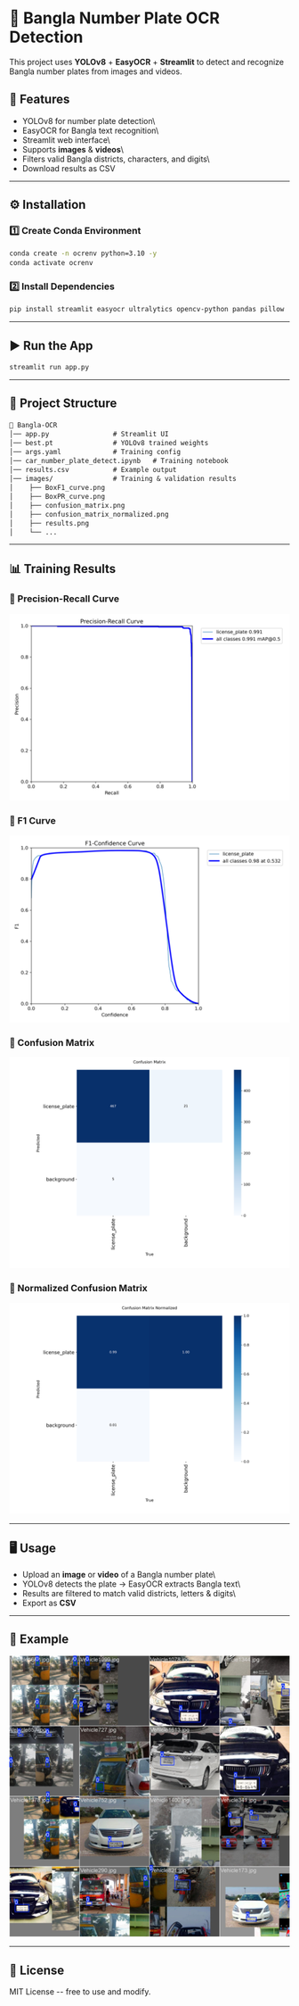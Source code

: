 # 📑 Bangla Number Plate OCR Detection

This project uses **YOLOv8** + **EasyOCR** + **Streamlit** to detect and
recognize Bangla number plates from images and videos.

## 🚀 Features

-   YOLOv8 for number plate detection\
-   EasyOCR for Bangla text recognition\
-   Streamlit web interface\
-   Supports **images** & **videos**\
-   Filters valid Bangla districts, characters, and digits\
-   Download results as CSV

------------------------------------------------------------------------

## ⚙️ Installation

### 1️⃣ Create Conda Environment

``` bash
conda create -n ocrenv python=3.10 -y
conda activate ocrenv
```

### 2️⃣ Install Dependencies

``` bash
pip install streamlit easyocr ultralytics opencv-python pandas pillow
```

------------------------------------------------------------------------

## ▶️ Run the App

``` bash
streamlit run app.py
```

------------------------------------------------------------------------

## 📂 Project Structure

    📁 Bangla-OCR
    │── app.py                # Streamlit UI
    │── best.pt               # YOLOv8 trained weights
    │── args.yaml             # Training config
    │── car_number_plate_detect.ipynb   # Training notebook
    │── results.csv           # Example output
    │── images/               # Training & validation results
    │    ├── BoxF1_curve.png
    │    ├── BoxPR_curve.png
    │    ├── confusion_matrix.png
    │    ├── confusion_matrix_normalized.png
    │    ├── results.png
    │    └── ...

------------------------------------------------------------------------

## 📊 Training Results

### 🔹 Precision-Recall Curve

![PR Curve](BoxPR_curve.png)

### 🔹 F1 Curve

![F1 Curve](BoxF1_curve.png)

### 🔹 Confusion Matrix

![Confusion Matrix](confusion_matrix.png)

### 🔹 Normalized Confusion Matrix

![Normalized Confusion Matrix](confusion_matrix_normalized.png)

------------------------------------------------------------------------

## 🖥️ Usage

-   Upload an **image** or **video** of a Bangla number plate\
-   YOLOv8 detects the plate → EasyOCR extracts Bangla text\
-   Results are filtered to match valid districts, letters & digits\
-   Export as **CSV**

------------------------------------------------------------------------

## 📸 Example

![Example Detection](train_batch0.jpg)

------------------------------------------------------------------------

## 📜 License

MIT License -- free to use and modify.
